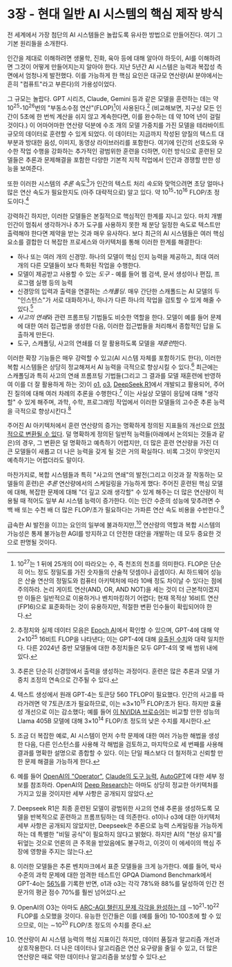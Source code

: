 # 3장 - 현대 일반 AI 시스템의 핵심 제작 방식

전 세계에서 가장 첨단의 AI 시스템들은 놀랍도록 유사한 방법으로 만들어진다. 여기 그 기본 원리들을 소개한다.

인간을 제대로 이해하려면 생물학, 진화, 육아 등에 대해 알아야 하듯이, AI를 이해하려면 그것이 어떻게 만들어지는지 알아야 한다. 지난 5년간 AI 시스템은 능력과 복잡성 측면에서 엄청나게 발전했다. 이를 가능하게 한 핵심 요인은 대규모 연산량(AI 분야에서는 흔히 "컴퓨트"라고 부른다)의 가용성이었다.

그 규모는 놀랍다. GPT 시리즈, Claude, Gemini 등과 같은 모델을 훈련하는 데는 약 10<sup>25</sup>-10<sup>26</sup>번의 "부동소수점 연산"(FLOP)[^1]이 사용된다.[^2] (비교해보면, 지구상 모든 인간이 5초에 한 번씩 계산을 쉬지 않고 계속한다면, 이를 완수하는 데 약 10억 년이 걸릴 것이다.) 이 어마어마한 연산량 덕분에 수조 개의 모델 가중치를 가진 모델을 테라바이트 규모의 데이터로 훈련할 수 있게 되었다. 이 데이터는 지금까지 작성된 양질의 텍스트 대부분과 방대한 음성, 이미지, 동영상 라이브러리를 포함한다. 여기에 인간의 선호도와 우수한 작업 수행을 강화하는 추가적인 광범위한 훈련을 더하면, 이런 방식으로 훈련된 모델들은 추론과 문제해결을 포함한 다양한 기본적 지적 작업에서 인간과 경쟁할 만한 성능을 보여준다.

또한 이러한 시스템의 *추론* 속도[^3]가 인간의 텍스트 처리 *속도*와 맞먹으려면 초당 얼마나 많은 연산 속도가 필요한지도 (아주 대략적으로) 알고 있다. 약 10<sup>15</sup>-10<sup>16</sup> FLOP/초 정도이다.[^4]

강력하긴 하지만, 이러한 모델들은 본질적으로 핵심적인 한계를 지니고 있다. 마치 개별 인간이 멈춰서 생각하거나 추가 도구를 사용하지 못한 채 분당 일정한 속도로 텍스트만 출력해야 한다면 제약을 받는 것과 매우 유사하다. 보다 최근의 AI 시스템들은 여러 핵심 요소를 결합한 더 복잡한 프로세스와 아키텍처를 통해 이러한 한계를 해결한다:

- 하나 또는 여러 개의 신경망. 하나의 모델이 핵심 인지 능력을 제공하고, 최대 여러 개의 다른 모델들이 보다 특화된 작업을 수행한다.
- 모델이 제공받고 사용할 수 있는 *도구* - 예를 들어 웹 검색, 문서 생성이나 편집, 프로그램 실행 등의 능력
- 신경망의 입력과 출력을 연결하는 *스캐폴딩*. 매우 간단한 스캐폴드는 AI 모델의 두 "인스턴스"가 서로 대화하거나, 하나가 다른 하나의 작업을 검토할 수 있게 해줄 수 있다.[^5]
- *사고의 연쇄*와 관련 프롬프팅 기법들도 비슷한 역할을 한다. 모델이 예를 들어 문제에 대한 여러 접근법을 생성한 다음, 이러한 접근법들을 처리해서 종합적인 답을 도출하게 만든다.
- 도구, 스캐폴딩, 사고의 연쇄를 더 잘 활용하도록 모델을 *재훈련*한다.

이러한 확장 기능들은 매우 강력할 수 있고(AI 시스템 자체를 포함하기도 한다), 이러한 복합 시스템들은 상당히 정교해져서 AI 능력을 극적으로 향상시킬 수 있다.[^6] 최근에는 스캐폴딩과 특히 사고의 연쇄 프롬프팅 기법들(그리고 그 결과를 모델 재훈련에 반영하여 이를 더 잘 활용하게 하는 것)이 [o1](https://openai.com/o1/), [o3](https://openai.com/index/openai-o3-mini/), [DeepSeek R1](https://api-docs.deepseek.com/news/news250120)에서 개발되고 활용되어, 주어진 질의에 대해 여러 차례의 추론을 수행한다.[^7] 이는 사실상 모델이 응답에 대해 "생각할" 수 있게 해주며, 과학, 수학, 프로그래밍 작업에서 이러한 모델들의 고수준 추론 능력을 극적으로 향상시킨다.[^8]

주어진 AI 아키텍처에서 훈련 연산량의 증가는 명확하게 정의된 지표들의 개선으로 [안정적으로 변환될 수 있다](https://arxiv.org/abs/2405.10938). 덜 명확하게 정의된 일반적 능력들(아래에서 논의되는 것들과 같은)의 경우, 그 변환은 덜 명확하고 예측하기 어렵지만, 더 많은 훈련 연산량을 가진 더 큰 모델들이 새롭고 더 나은 능력을 갖게 될 것은 거의 확실하다. 비록 그것이 무엇인지 예측하기는 어렵더라도 말이다.

마찬가지로, 복합 시스템들과 특히 "사고의 연쇄"의 발전(그리고 이것과 잘 작동하는 모델들의 훈련)은 *추론* 연산량에서의 스케일링을 가능하게 했다: 주어진 훈련된 핵심 모델에 대해, 복잡한 문제에 대해 "더 깊고 오래 생각할" 수 있게 해주는 더 많은 연산량이 적용될 때 적어도 일부 AI 시스템 능력이 증가한다. 이는 인간 수준의 성능에 맞추려면 수백 배 또는 수천 배 더 많은 FLOP/초가 필요하다는 가파른 연산 속도 비용을 수반한다.[^9]

급속한 AI 발전을 이끄는 요인의 일부에 불과하지만,[^10] 연산량의 역할과 복합 시스템의 가능성은 통제 불가능한 AGI를 방지하고 더 안전한 대안을 개발하는 데 모두 중요한 것으로 판명될 것이다.

[^1]: 10<sup>27</sup>는 1 뒤에 25개의 0이 따라오는 수, 즉 천조의 천조를 의미한다. FLOP은 단순히 어느 정도 정밀도를 가진 숫자들의 산술적 덧셈이나 곱셈이다. AI 하드웨어 성능은 산술 연산의 정밀도와 컴퓨터 아키텍처에 따라 10배 정도 차이날 수 있다는 점에 주의하라. 논리 게이트 연산(AND, OR, AND NOT)을 세는 것이 더 근본적이겠지만 이들은 일반적으로 이용하거나 벤치마킹하기 어렵다; 현재 목적상 16비트 연산(FP16)으로 표준화하는 것이 유용하지만, 적절한 변환 인수들이 확립되어야 한다.

[^2]: 추정치와 실제 데이터 모음은 [Epoch AI](https://epochai.org/data/large-scale-ai-models)에서 확인할 수 있으며, GPT-4에 대해 약 2×10<sup>25</sup> 16비트 FLOP을 나타낸다; 이는 GPT-4에 대해 [유출된 수치](https://mpost.io/gpt-4s-leaked-details-shed-light-on-its-massive-scale-and-impressive-architecture/)와 대략 일치한다. 다른 2024년 중반 모델들에 대한 추정치들은 모두 GPT-4의 몇 배 범위 내에 있다.

[^3]: 추론은 단순히 신경망에서 출력을 생성하는 과정이다. 훈련은 많은 추론과 모델 가중치 조정의 연속으로 간주될 수 있다.

[^4]: 텍스트 생성에서 원래 GPT-4는 토큰당 560 TFLOP이 필요했다. 인간의 사고를 따라가려면 약 7토큰/초가 필요하므로, 이는 ≈3×10<sup>15</sup> FLOP/초가 된다. 하지만 효율성 개선으로 이는 감소했다; 예를 들어 [이 NVIDIA 브로슈어](https://developer.nvidia.com/blog/supercharging-llama-3-1-across-nvidia-platforms/)는 비교할 만한 성능의 Llama 405B 모델에 대해 3×10<sup>14</sup> FLOP/초 정도의 낮은 수치를 제시한다.

[^5]: 조금 더 복잡한 예로, AI 시스템이 먼저 수학 문제에 대한 여러 가능한 해법을 생성한 다음, 다른 인스턴스를 사용해 각 해법을 검토하고, 마지막으로 세 번째를 사용해 결과를 명확한 설명으로 종합할 수 있다. 이는 단일 패스보다 더 철저하고 신뢰할 만한 문제 해결을 가능하게 한다.

[^6]: 예를 들어 [OpenAI의 "Operator"](https://openai.com/index/introducing-operator/), [Claude의 도구 능력](https://docs.anthropic.com/en/docs/build-with-claude/computer-use), [AutoGPT](https://github.com/Significant-Gravitas/AutoGPT)에 대한 세부 정보를 참조하라. OpenAI의 [Deep Research](https://openai.com/index/introducing-deep-research/)는 아마도 상당히 정교한 아키텍처를 가지고 있을 것이지만 세부 사항은 공개되지 않았다.

[^7]: Deepseek R1은 최종 훈련된 모델이 광범위한 사고의 연쇄 추론을 생성하도록 모델을 반복적으로 훈련하고 프롬프팅하는 데 의존한다. o1이나 o3에 대한 아키텍처 세부 사항은 공개되지 않았지만, Deepseek은 추론으로 능력 스케일링을 가능하게 하는 데 특별한 "비밀 공식"이 필요하지 않다고 밝혔다. 하지만 AI의 "현상 유지"를 뒤엎는 것으로 언론의 큰 주목을 받았음에도 불구하고, 이것이 이 에세이의 핵심 주장에 영향을 주지는 않는다.

[^8]: 이러한 모델들은 추론 벤치마크에서 표준 모델들을 크게 능가한다. 예를 들어, 박사 수준의 과학 문제에 대한 엄격한 테스트인 GPQA Diamond Benchmark에서 GPT-4o는 [56%](https://openai.com/index/learning-to-reason-with-llms/)를 기록한 반면, o1과 o3는 각각 78%와 88%를 달성하여 인간 전문가의 평균 점수 70%를 훨씬 넘어섰다.

[^9]: OpenAI의 O3는 아마도 [ARC-AGI 챌린지 문제 각각을 완성하는 데](https://www.interconnects.ai/p/openais-o3-the-2024-finale-of-ai) ∼10<sup>21</sup>-10<sup>22</sup> FLOP를 소모했을 것이다. 유능한 인간들은 이를 (예를 들어) 10-100초에 할 수 있으므로, 이는 ∼10<sup>20</sup> FLOP/초 정도의 수치를 준다.

[^10]: 연산량이 AI 시스템 능력의 핵심 지표이긴 하지만, 데이터 품질과 알고리즘 개선과 상호작용한다. 더 나은 데이터나 알고리즘은 연산 요구량을 줄일 수 있고, 더 많은 연산량은 때로 약한 데이터나 알고리즘을 보상할 수 있다.
